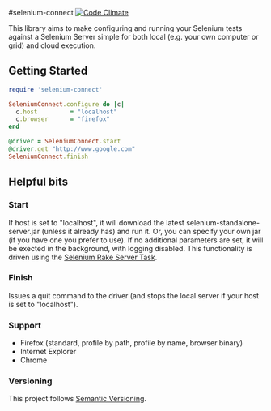 #selenium-connect [![Code Climate](https://codeclimate.com/github/arrgyle/selenium-connect.png)](https://codeclimate.com/github/arrgyle/selenium-connect)

This library aims to make configuring and running your Selenium tests against a Selenium Server simple for both local (e.g. your own computer or grid) and cloud execution.  

## Getting Started
```ruby
require 'selenium-connect'

SeleniumConnect.configure do |c|
  c.host         = "localhost"
  c.browser      = "firefox"
end

@driver = SeleniumConnect.start
@driver.get "http://www.google.com"
SeleniumConnect.finish
```  

## Helpful bits

### Start  
If host is set to "localhost", it will download the latest selenium-standalone-server.jar (unless it already has) and run it. Or, you can specify your own jar (if you have one you prefer to use). If no additional parameters are set, it will be exected in the background, with logging disabled. This functionality is driven using the [Selenium Rake Server Task](http://selenium.googlecode.com/svn/trunk/docs/api/rb/Selenium/Rake/ServerTask.html). 

### Finish  
Issues a quit command to the driver (and stops the local server if your host is set to "localhost").  

### Support  
- Firefox (standard, profile by path, profile by name, browser binary)
- Internet Explorer
- Chrome

### Versioning  
This project follows [Semantic Versioning](http://semver.org/).
